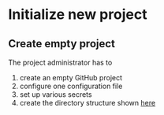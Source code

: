 # Initialize new project

## Create empty project
The project administrator has to

1. create an empty GitHub project
1. configure one configuration file
1. set up various secrets
1. create the directory structure shown [here](../framework/overview.md#project-structure)
